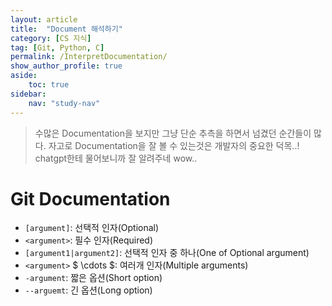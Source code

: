 ```yaml
---
layout: article
title:  "Document 해석하기"
category: [CS 지식]
tag: [Git, Python, C]
permalink: /InterpretDocumentation/
show_author_profile: true
aside:
    toc: true
sidebar:
    nav: "study-nav"
---
```


> 수많은 Documentation을 보지만 그냥 단순 추측을 하면서 넘겼던 순간들이 많다. 자고로 Documentation을 잘 볼 수 있는것은 개발자의 중요한 덕목..!  
> chatgpt한테 물어보니까 잘 알려주네 wow..

# Git Documentation

- `[argument]`: 선택적 인자(Optional)
- `<argument>`: 필수 인자(Required)
- `[argument1|argument2]`: 선택적 인자 중 하나(One of Optional argument)
- `<argument>` $ \cdots $: 여러개 인자(Multiple arguments)
- `-argument`: 짧은 옵션(Short option)
- `--arguemt`: 긴 옵션(Long option)

